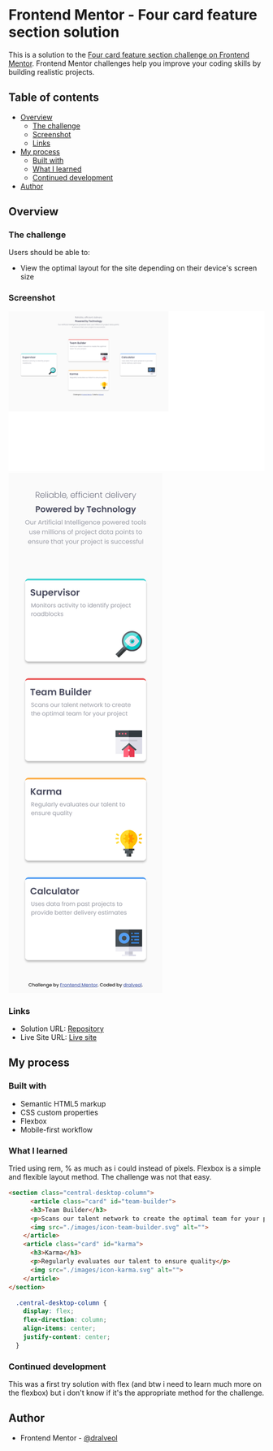 # Frontend Mentor - Four card feature section solution

This is a solution to the [Four card feature section challenge on Frontend Mentor](https://www.frontendmentor.io/challenges/four-card-feature-section-weK1eFYK). Frontend Mentor challenges help you improve your coding skills by building realistic projects. 

## Table of contents

- [Overview](#overview)
  - [The challenge](#the-challenge)
  - [Screenshot](#screenshot)
  - [Links](#links)
- [My process](#my-process)
  - [Built with](#built-with)
  - [What I learned](#what-i-learned)
  - [Continued development](#continued-development)
- [Author](#author)


## Overview

### The challenge

Users should be able to:

- View the optimal layout for the site depending on their device's screen size

### Screenshot

![Desktop view](./screenshots/Desktop-view.png)
![Mobile view](./screenshots/Mobile-view.png)

### Links

- Solution URL: [Repository](https://github.com/dralveol/four-card-feature-section-master)
- Live Site URL: [Live site](https://dralveol.github.io/four-card-feature-section-master/)

## My process

### Built with

- Semantic HTML5 markup
- CSS custom properties
- Flexbox
- Mobile-first workflow

### What I learned

Tried using rem, % as much as i could instead of pixels.
Flexbox is a simple and flexible layout method. The challenge was not that easy.


```html
<section class="central-desktop-column">
      <article class="card" id="team-builder">
      <h3>Team Builder</h3>
      <p>Scans our talent network to create the optimal team for your project</p>
      <img src="./images/icon-team-builder.svg" alt="">
    </article>
    <article class="card" id="karma">
      <h3>Karma</h3>
      <p>Regularly evaluates our talent to ensure quality</p>
      <img src="./images/icon-karma.svg" alt="">
    </article>
</section>
```
```css
  .central-desktop-column {
    display: flex;
    flex-direction: column;
    align-items: center;
    justify-content: center;
  }
```


### Continued development

This was a first try solution with flex (and btw i need to learn much more on the flexbox) but i don't know if it's the appropriate method for the challenge. 

## Author


- Frontend Mentor - [@dralveol](https://www.frontendmentor.io/profile/dralveol)


